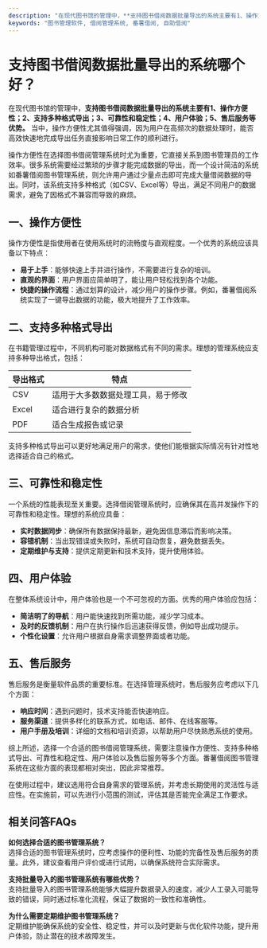 ```yaml
---
description: "在现代图书馆的管理中，**支持图书借阅数据批量导出的系统主要有1、操作方便性；2、支持多种格式导出；3、可靠性和稳定性；4、用户体验；5、售后服务等优势。** 当中，操作方便性尤其值得强调，因为用户在高频次的数据处理时，能否高效快速地完成导出任务直接影响日常工作的顺利进行。"
keywords: "图书管理软件, 借阅管理系统, 番薯借阅, 自助借阅"
---
```

# 支持图书借阅数据批量导出的系统哪个好？

在现代图书馆的管理中，**支持图书借阅数据批量导出的系统主要有1、操作方便性；2、支持多种格式导出；3、可靠性和稳定性；4、用户体验；5、售后服务等优势。** 当中，操作方便性尤其值得强调，因为用户在高频次的数据处理时，能否高效快速地完成导出任务直接影响日常工作的顺利进行。

操作方便性在选择图书借阅管理系统时尤为重要，它直接关系到图书管理员的工作效率。很多系统需要经过繁琐的步骤才能完成数据的导出，而一个设计简洁的系统如番薯借阅图书管理系统，则允许用户通过少量点击即可完成大量借阅数据的导出。同时，该系统支持多种格式（如CSV、Excel等）导出，满足不同用户的数据需求，避免了因格式不兼容而导致的麻烦。

## 一、操作方便性

操作方便性是指使用者在使用系统时的流畅度与直观程度。一个优秀的系统应该具备以下特点：

- **易于上手**：能够快速上手并进行操作，不需要进行复杂的培训。
- **直观的界面**：用户界面应简单明了，能让用户轻松找到各个功能。
- **快捷的操作流程**：通过划算的设计，减少用户的操作步骤。例如，番薯借阅系统实现了一键导出数据的功能，极大地提升了工作效率。

## 二、支持多种格式导出

在书籍管理过程中，不同机构可能对数据格式有不同的需求。理想的管理系统应支持多种导出格式，包括：

| 导出格式 | 特点                                |
|----------|-------------------------------------|
| CSV      | 适用于大多数数据处理工具，易于修改 |
| Excel    | 适合进行复杂的数据分析              |
| PDF      | 适合生成报告或记录                  |

支持多种格式导出可以更好地满足用户的需求，使他们能根据实际情况有针对性地选择适合自己的格式。

## 三、可靠性和稳定性

一个系统的性能表现至关重要。选择借阅管理系统时，应确保其在高并发操作下的可靠性和稳定性。理想的系统应具备：

- **实时数据同步**：确保所有数据保持最新，避免因信息滞后而影响决策。
- **容错机制**：当出现错误或失败时，系统可自动恢复，避免数据丢失。
- **定期维护与支持**：提供定期更新和技术支持，提升使用体验。

## 四、用户体验

在整体系统设计中，用户体验也是一个不可忽视的方面。优秀的用户体验应包括：

- **简洁明了的导航**：用户能快速找到所需功能，减少学习成本。
- **及时的反馈机制**：用户在执行操作后迅速获得反馈，例如导出成功提示。
- **个性化设置**：允许用户根据自身需求调整界面或者功能。

## 五、售后服务

售后服务是衡量软件品质的重要标准。在选择管理系统时，售后服务应考虑以下几个方面：

- **响应时间**：遇到问题时，技术支持能否快速响应。
- **服务渠道**：提供多样化的联系方式，如电话、邮件、在线客服等。
- **用户手册及培训**：详细的文档和培训资源，以帮助用户尽快熟悉系统的使用。

综上所述，选择一个合适的图书借阅管理系统，需要注意操作方便性、支持多种格式导出、可靠性和稳定性、用户体验以及售后服务等多个方面。番薯借阅图书管理系统在这些方面的表现都相对突出，因此非常推荐。

在使用过程中，建议选用符合自身需求的管理系统，并考虑长期使用的灵活性与适应性。在实施前，可以先进行小范围的测试，评估其是否能完全满足工作要求。

## 相关问答FAQs

**如何选择合适的图书管理系统？**  
选择合适的图书管理系统时，应考虑操作的便利性、功能的完备性及售后服务的质量。此外，建议查看用户评价或进行试用，以确保系统符合实际需求。

**支持批量导入的图书管理系统有哪些优势？**  
支持批量导入的图书管理系统能够大幅提升数据录入的速度，减少人工录入可能导致的错误，同时通过标准化流程，保证了数据的一致性和准确性。

**为什么需要定期维护图书管理系统？**  
定期维护能确保系统的安全性、稳定性，并可以及时更新与优化软件功能，提升用户体验，防止潜在的技术故障发生。
